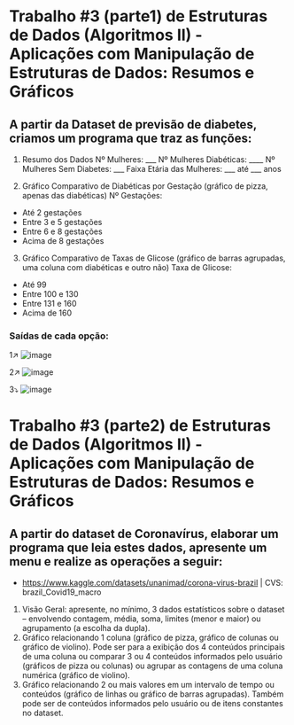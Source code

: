 # Trabalho #3 (parte1) de Estruturas de Dados (Algoritmos II) - Aplicações com Manipulação de Estruturas de Dados: Resumos e Gráficos

## A partir da Dataset de previsão de diabetes, criamos um programa que traz as funções:

1. Resumo dos Dados
  Nº Mulheres: ___
  Nº Mulheres Diabéticas: ____
  Nº Mulheres Sem Diabetes: ___
  Faixa Etária das Mulheres: ___ até ___ anos

2. Gráfico Comparativo de Diabéticas por Gestação (gráfico de pizza, apenas das diabéticas)
  Nº Gestações:
  - Até 2 gestações
  - Entre 3 e 5 gestações
  - Entre 6 e 8 gestações
  - Acima de 8 gestações

3. Gráfico Comparativo de Taxas de Glicose (gráfico de barras agrupadas, uma coluna com diabéticas e outro não)
  Taxa de Glicose:
  - Até 99
  - Entre 100 e 130
  - Entre 131 e 160
  - Acima de 160

### Saídas de cada opção:

 1↗️
   ![image](https://github.com/CarolinaSFreitas/previsao_diabetes-trab3/assets/99994934/c85390e3-a7ec-4a92-8144-6b81b0f202cc)

 2↗️
   ![image](https://github.com/CarolinaSFreitas/previsao_diabetes-trab3/assets/99994934/2203b241-f518-4919-99b5-cb294f6c25e6)

 3⤵️
   ![image](https://github.com/CarolinaSFreitas/previsao_diabetes-trab3/assets/99994934/00102010-b103-4027-a96f-7f6e20ecd4cd)


# Trabalho #3 (parte2) de Estruturas de Dados (Algoritmos II) - Aplicações com Manipulação de Estruturas de Dados: Resumos e Gráficos

## A partir do dataset de Coronavírus, elaborar um programa que leia estes dados, apresente um menu e realize as operações a seguir:

- https://www.kaggle.com/datasets/unanimad/corona-virus-brazil  |  CVS: brazil_Covid19_macro

1. Visão Geral: apresente, no mínimo, 3 dados estatísticos sobre o dataset – envolvendo contagem, média, soma, 
limites (menor e maior) ou agrupamento (a escolha da dupla).
2. Gráfico relacionando 1 coluna (gráfico de pizza, gráfico de colunas ou gráfico de violino). Pode ser para a 
exibição dos 4 conteúdos principais de uma coluna ou comparar 3 ou 4 conteúdos informados pelo usuário 
(gráficos de pizza ou colunas) ou agrupar as contagens de uma coluna numérica (gráfico de violino).
3. Gráfico relacionando 2 ou mais valores em um intervalo de tempo ou conteúdos (gráfico de linhas ou gráfico de
barras agrupadas). Também pode ser de conteúdos informados pelo usuário ou de itens constantes no dataset.

